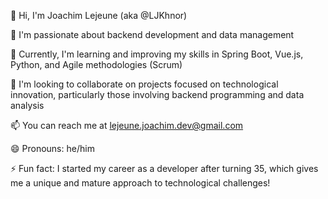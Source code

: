 👋 Hi, I'm Joachim Lejeune (aka @LJKhnor)

👀 I'm passionate about backend development and data management

🌱 Currently, I'm learning and improving my skills in Spring Boot, Vue.js, Python, and Agile methodologies (Scrum)

💞️ I'm looking to collaborate on projects focused on technological innovation, particularly those involving backend programming and data analysis

📫 You can reach me at lejeune.joachim.dev@gmail.com

😄 Pronouns: he/him

⚡ Fun fact: I started my career as a developer after turning 35, which gives me a unique and mature approach to technological challenges!
